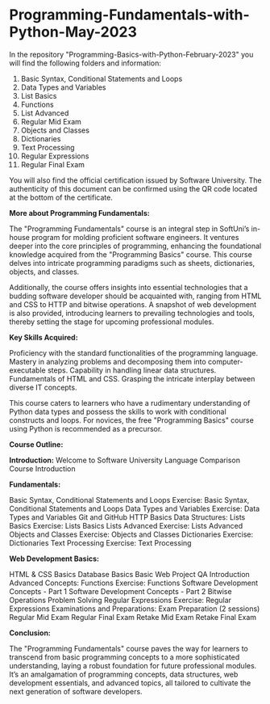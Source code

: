 # Programming-Fundamentals-with-Python-May-2023

In the repository "Programming-Basics-with-Python-February-2023" you will find the following folders and information:

1. Basic Syntax, Conditional Statements and Loops
2. Data Types and Variables
3. List Basics
4. Functions
5. List Advanced
6. Regular Mid Exam
7. Objects and Classes
8. Dictionaries
9. Text Processing
10. Regular Expressions
11. Regular Final Exam

You will also find the official certification issued by Software University. 
The authenticity of this document can be confirmed using the QR code located at the bottom of the certificate.

**More about Programming Fundamentals:**

The "Programming Fundamentals" course is an integral step in SoftUni’s in-house program for molding proficient software engineers. 
It ventures deeper into the core principles of programming, enhancing the foundational knowledge acquired from the "Programming Basics" course. 
This course delves into intricate programming paradigms such as sheets, dictionaries, objects, and classes.

Additionally, the course offers insights into essential technologies that a budding software developer should be acquainted with, ranging from HTML and CSS 
to HTTP and bitwise operations. A snapshot of web development is also provided, introducing learners to prevailing technologies and tools, thereby setting 
the stage for upcoming professional modules.

**Key Skills Acquired:**

Proficiency with the standard functionalities of the programming language.
Mastery in analyzing problems and decomposing them into computer-executable steps.
Capability in handling linear data structures.
Fundamentals of HTML and CSS.
Grasping the intricate interplay between diverse IT concepts.

This course caters to learners who have a rudimentary understanding of Python data types and possess the skills to work with conditional constructs and loops. 
For novices, the free "Programming Basics" course using Python is recommended as a precursor.

**Course Outline:**

**Introduction:**
  Welcome to Software University
  Language Comparison
  Course Introduction
  
**Fundamentals:**

  Basic Syntax, Conditional Statements and Loops
  Exercise: Basic Syntax, Conditional Statements and Loops
  Data Types and Variables
  Exercise: Data Types and Variables
  Git and GitHub
  HTTP Basics
  Data Structures:
  Lists Basics
  Exercise: Lists Basics
  Lists Advanced
  Exercise: Lists Advanced
  Objects and Classes
  Exercise: Objects and Classes
  Dictionaries
  Exercise: Dictionaries
  Text Processing
  Exercise: Text Processing
  
**Web Development Basics:**

  HTML & CSS Basics
  Database Basics
  Basic Web Project
  QA Introduction
  Advanced Concepts:
  Functions
  Exercise: Functions
  Software Development Concepts - Part 1
  Software Development Concepts - Part 2
  Bitwise Operations
  Problem Solving
  Regular Expressions
  Exercise: Regular Expressions
  Examinations and Preparations:
  Exam Preparation (2 sessions)
  Regular Mid Exam
  Regular Final Exam
  Retake Mid Exam
  Retake Final Exam

**Conclusion:**

The "Programming Fundamentals" course paves the way for learners to transcend from basic programming concepts to a more sophisticated understanding,
laying a robust foundation for future professional modules. It’s an amalgamation of programming concepts, data structures, web development essentials, 
and advanced topics, all tailored to cultivate the next generation of software developers.

